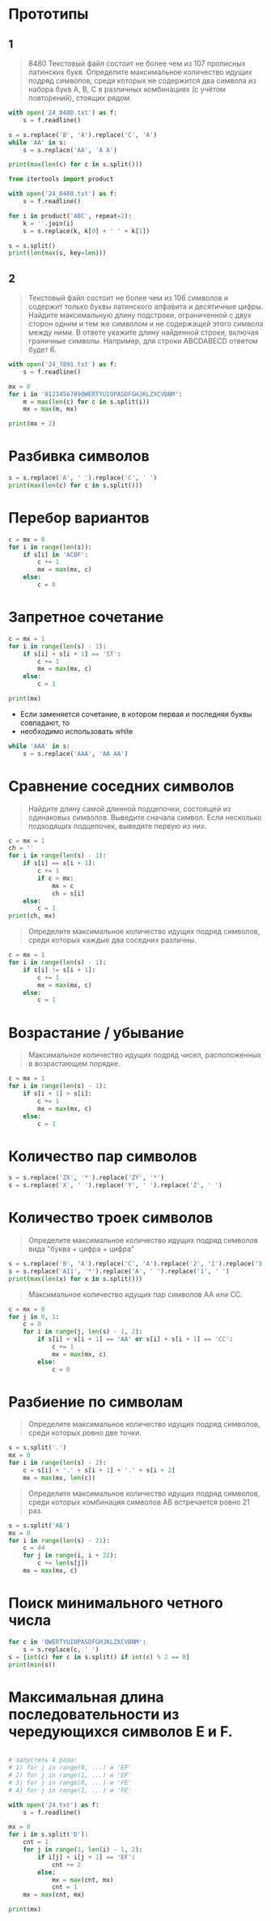 # Прототипы

## 1

> 8480
> Текстовый файл состоит не более чем из 107 прописных латинских букв. Определите максимальное количество идущих подряд
> символов, среди которых не содержится два символа из набора букв A, B, C в различных комбинациях (с учётом
> повторений), стоящих рядом.

```python
with open('24_8480.txt') as f:
    s = f.readline()

s = s.replace('B', 'A').replace('C', 'A')
while 'AA' in s:
    s = s.replace('AA', 'A A')

print(max(len(c) for c in s.split()))
```

```python
from itertools import product

with open('24_8480.txt') as f:
    s = f.readline()

for i in product('ABC', repeat=2):
    k = ''.join(i)
    s = s.replace(k, k[0] + ' ' + k[1])

s = s.split()
print(len(max(s, key=len)))
```

## 2

> Текстовый файл состоит не более чем из 106 символов и содержит только буквы латинского алфавита и десятичные цифры.
> Найдите максимальную длину подстроки, ограниченной с двух сторон одним и тем же символом и не содержащей этого символа
> между ними. В ответе укажите длину найденной строки, включая граничные символы. Например, для строки ABCDABECD ответом
> будет 6.

```python
with open('24_7891.txt') as f:
    s = f.readline()

mx = 0
for i in '0123456789QWERTYUIOPASDFGHJKLZXCVBNM':
    m = max(len(c) for c in s.split(i))
    mx = max(m, mx)

print(mx + 2)
```

# Разбивка символов

```python
s = s.replace('A', ' ').replace('C', ' ')
print(max(len(c) for c in s.split()))
```

# Перебор вариантов

```python
c = mx = 0
for i in range(len(s)):
    if s[i] in 'ACDF':
        c += 1
        mx = max(mx, c)
    else:
        c = 0
```

# Запретное сочетание

```python
c = mx = 1
for i in range(len(s) - 1):
    if s[i] + s[i + 1] == 'ST':
        c += 1
        mx = max(mx, c)
    else:
        c = 1

print(mx)
```

- Если заменяется сочетание, в котором первая и последняя буквы совпадают, то
- необходимо использовать while

```python
while 'AAA' in s:
    s = s.replace('AAA', 'AA AA')
```

# Сравнение соседних символов

> Найдите длину самой длинной подцепочки, состоящей из одинаковых символов.
> Выведите сначала символ. Если несколько подходящих подцепочек, выведите первую из них.

```python
c = mx = 1
ch = ''
for i in range(len(s) - 1):
    if s[i] == s[i + 1]:
        c += 1
        if c > mx:
            mx = c
            ch = s[i]
    else:
        c = 1
print(ch, mx)
```

> Определите максимальное количество идущих подряд символов, среди которых каждые два соседних различны.

```python
c = mx = 1
for i in range(len(s) - 1):
    if s[i] != s[i + 1]:
        c += 1
        mx = max(mx, c)
    else:
        c = 1
```

# Возрастание / убывание

> Максимальное количество идущих подряд чисел, расположенных в возрастающем порядке.

```python
c = mx = 1
for i in range(len(s) - 1):
    if s[i + 1] > s[i]:
        c += 1
        mx = max(mx, c)
    else:
        c = 1
```

# Количество пар символов

```python
s = s.replace('ZX', '*').replace('ZY', '*')
s = s.replace('X', ' ').replace('Y', ' ').replace('Z', ' ')
```

# Количество троек символов

> Определите максимальное количество идущих подряд символов вида "буква + цифра + цифра"

```python
s = s.replace('B', 'A').replace('C', 'A').replace('2', '1').replace('3', '1')
s = s.replace('A11', '*').replace('A', ' ').replace('1', ' ')
print(max(len(x) for x in s.split()))
```

> Максимальное количество идущих пар символов AA или CC.

```python
c = mx = 0
for j in 0, 1:
    c = 0
    for i in range(j, len(s) - 1, 2):
        if s[i] + s[i + 1] == 'AA' or s[i] + s[i + 1] == 'CC':
            c += 1
            mx = max(mx, c)
        else:
            c = 0
```

# Разбиение по символам

> Определите максимальное количество идущих подряд символов, среди которых ровно две точки.

```python
s = s.split('.')
mx = 0
for i in range(len(s) - 2):
    c = s[i] + '.' + s[i + 1] + '.' + s[i + 2]
    mx = max(mx, len(c))
```

> Определите максимальное количество идущих подряд символов, среди которых
> комбинация символов AB встречается ровно 21 раз.

```python
s = s.split('AB')
mx = 0
for i in range(len(s) - 21):
    c = 44
    for j in range(i, i + 22):
        c += len(s[j])
    mx = max(mx, c)
```

# Поиск минимального четного числа

```python
for c in 'QWERTYUIOPASDFGHJKLZXCVBNM':
    s = s.replace(c, ' ')
s = [int(c) for c in s.split() if int(c) % 2 == 0]
print(min(s))
```

# Максимальная длина последовательности из чередующихся символов E и F.

```python

# запустить 4 раза: 
# 1) for j in range(0, ...) и 'EF' 
# 2) for j in range(1, ...) и 'EF'
# 3) for j in range(0, ...) и 'FE'
# 4) for j in range(1, ...) и 'FE'

with open('24.txt') as f:
    s = f.readline()

mx = 0
for i in s.split('D'):
    cnt = 1
    for j in range(1, len(i) - 1, 2):
        if i[j] + i[j + 1] == 'EF':
            cnt += 2
        else:
            mx = max(cnt, mx)
            cnt = 1
    mx = max(cnt, mx)

print(mx)
```





